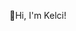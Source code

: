 👋Hi, I'm Kelci!

<!--
**kelcigriffin/kelcigriffin** is a ✨ _special_ ✨ repository because its `README.md` (this file) appears on your GitHub profile.
📍Chicago, Illinois
Here are some ideas to get you started:

- 🔭 I’m currently working on ...
- 🌱 I’m currently learning ...
- 👯 I’m looking to collaborate on ...
- 🤔 I’m looking for help with ...
- 💬 Ask me about ...
- 📫 How to reach me: ...
- 😄 Pronouns: ...
- ⚡ Fun fact: ...
-->
